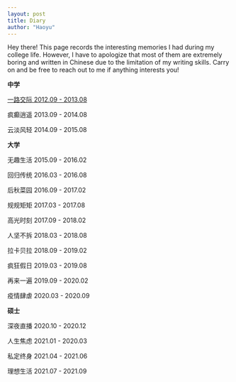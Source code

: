 ```yaml
---
layout: post
title: Diary
author: "Haoyu"
---
```


Hey there! This page records the interesting memories I had during my college life. However, I have to apologize that most of them are extremely boring and written in Chinese due to the limitation of my writing skills. Carry on and be free to reach out to me if anything interests you!

**中学**

[一路交际 2012.09 - 2013.08](https://yohaoyu.github.io/blog/diary/college-one/)

疯癫逍遥 2013.09 - 2014.08

云淡风轻 2014.09 - 2015.08

**大学**

无趣生活 2015.09 - 2016.02

回归传统 2016.03 - 2016.08

后秋菜园 2016.09 - 2017.02

规规矩矩 2017.03 - 2017.08

高光时刻 2017.09 - 2018.02

人坚不拆 2018.03 - 2018.08

拉卡贝拉 2018.09 - 2019.02

疯狂假日 2019.03 - 2019.08

再来一遍 2019.09 - 2020.02

疫情肆虐 2020.03 - 2020.09

**硕士**

深夜直播 2020.10 - 2020.12

人生焦虑 2021.01 - 2020.03

私定终身 2021.04 - 2021.06

理想生活 2021.07 - 2021.09
